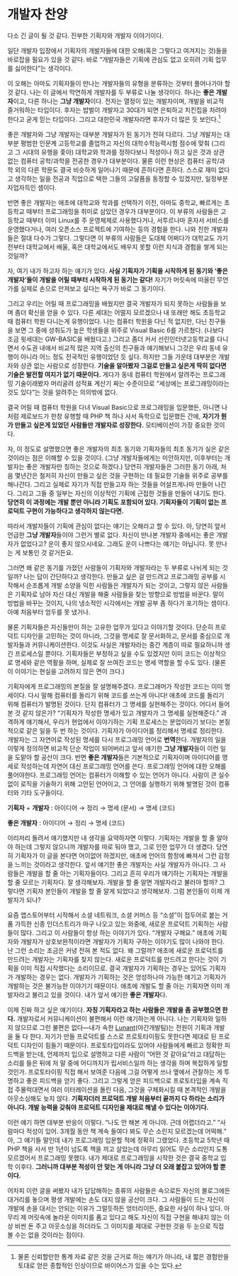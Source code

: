 개발자 찬양
===========

다소 긴 글이 될 것 같다. 진부한 기획자와 개발자 이야기이다.

일단 개발자 입장에서 기획자의 개발자들에 대한 오해(혹은 그렇다고 여겨지는 것)들을 바로잡을 필요가 있을 것 같다. 바로 “개발자들은 기획에 관심도 없고 오히려 기획 업무를 싫어한다”는 생각이다.

이 오해는 아마도 기획자들이 만나는 개발자들의 유형을 분류하는 것부터 풀어나가야 할 것 같다. 나는 이 글에서 막연하게 개발자를 두 부류로 나눌 생각이다. 하나는 **좋은 개발자**이고, 다른 하나는 **그냥 개발자**이다. 전자는 열정이 있는 개발자이며, 개발을 비교적 즐거워하는 타입이다. 후자는 밥벌이 개발자고 30대가 되면 은퇴하고 치킨집을 차려야 한다고 굳게 믿는 타입이다. 그리고 대한민국 개발자라면 후자가 더 많은 듯 보인다.[^1]

좋은 개발자와 그냥 개발자는 대부분 개발자가 된 동기가 전혀 다르다. 그냥 개발자는 대부분 평범한 인문계 고등학교를 졸업하고 자신의 대학수학능력시험 점수에 맞춰 (그리고 그 시대의 유행을 좇아) 대학교와 학과를 정하다보니 적성이나 하고 싶은 것과 상관 없는 컴퓨터 공학/과학을 전공한 경우가 대부분이다. 물론 이런 현상은 컴퓨터 공학/과학 외의 다른 학문도 결국 비슷하게 일어나기 때문에 흔하다면 흔하다. 스스로 재미 없다고 생각하는 일을 전공과 직업으로 택한 그들의 고달픔을 동정할 수 있겠지만, 일정부분 자업자득인 셈이다.

반면 좋은 개발자는 애초에 대학교와 학과를 선택하기 이전, 아마도 중학교, 빠르게는 초등학교 때부터 프로그래밍을 취미로 삼았던 경우가 대부분이다. 이 부류의 사람들은 고등학교 때부터 이미 Linux를 주 운영체제로 사용했다거나, 서투르나마 혼자서 서비스를 운영했다거나, 여러 오픈소스 프로젝트에 기여하는 등의 경험을 한다. 나와 친한 개발자들은 절대 다수가 그렇다. 그렇다면 이 부류의 사람들은 도대체 어쩌다가 대학교도 가기 전부터 대학교에서 배울, 혹은 대학교에서도 배우지 못할 이런 지식과 경험을 쌓게 되는 것일까?

자, 여기 내가 하고자 하는 얘기가 있다. **사실 기획자가 기획을 시작하게 된 동기와 ‘좋은 개발자’들이 개발을 어릴 때부터 시작하게 된 동기는 같다!** 자기가 머릿속에 떠올린 무언가를 실제로 손으로 만져보고 싶다는 욕구가 바로 그 동기이다.

그리고 우리는 어릴 때 프로그래밍을 배웠지만 결국 개발자가 되지 못하는 사람들을 보며 좀더 확신을 얻을 수 있다. 다른 세대는 어떨지 모르겠으나 내 또래만 해도 초등학교 때 컴퓨터 학원 다니는게 유행이었다. 나는 컴퓨터 학원을 다닌 적 없지만, 다닌 친구들을 보면 그 중에 성취도가 높은 학생들을 위주로 Visual Basic 6를 가르쳤다. (나보다 조금 윗세대는 GW-BASIC을 배웠다고.) 그리고 좀더 커서 선린인터넷고등학교를 다니면서 수도권 내에서 비교적 많은 지역 출신의 친구들과 얘기해보니 그것은 우리 동네 유행이 아니라 어느 정도 전국적인 유행이었던 듯 싶다. 하지만 그들 가운데 대부분은 개발자와 상관 없는 사람으로 성장한다. **기술을 알아봤자 그걸로 만들고 싶은게 딱히 없다면 기술은 발전할 여지가 없기 때문이다.** 게다가 동네 컴퓨터 학원에서 알려주는 프로그래밍 기술이래봤자 머리굴려 성적표 계산기 짜는 수준이므로 “세상에는 프로그래밍이라는 것도 있다”는 것을 알려주는 의의밖에 없다.

결국 어릴 때 컴퓨터 학원을 다녀 Visual Basic으로 프로그래밍을 입문했든, 아니면 나처럼 제로보드가 한창 유행할 때 PHP 책 하나 사서 독학으로 입문했든 간에, **자기가 뭔가 만들고 싶은게 있었던 사람들만 개발자로 성장한다.** 모티베이션이 가장 중요한 것이다.

자, 이 정도로 설명했으면 좋은 개발자의 최초 동기와 기획자들의 최초 동기가 실은 같은 것이라는 점은 이해할 수 있을 것이다. (그냥 개발자들에게는 미안하지만, 이후부터는 개발자는 좋은 개발자만 칭하는 것으로 하겠다.) 당연히 개발자들은 그러한 동기 아래, 처음 몇년간은 철저히 자신이 만들고 싶은 것을 구현하는 데 필요한 기술들 위주로 공부를 해나간다. 그리고 실제로 자기가 직접 만들고자 하는 것들을 어설프게나마 만들어 나간다. 그리고 그들 중 일부는 자신의 이상적인 기획에 근접한 것들을 만들어 내기도 한다. **당연히 이 과정에는 개발 뿐만 아니라 기획도 포함되어 있다. 기획자들이 기획이 없는 프로덕트 구현이 가능하다고 생각하지 않는다면.**

따라서 개발자들이 기획에 관심이 없다는 얘기는 오해라고 할 수 있다. 아, 당연히 앞서 언급한 **그냥 개발자**들이야 그런거 별로 없다. 자신이 만나본 개발자 중에서는 좋은 개발자가 없었다고? 운이 좋지 않으시네요. 그래도 운이 나쁘다는 얘기는 아닙니다. 못 만나는 게 보통인 것 같거든요.

그러면 왜 같은 동기를 가졌던 사람들이 기획자와 개발자라는 두 부류로 나뉘게 되는 것일까? 나는 답이 간단하다고 생각한다. 만들고 싶은 걸 만드려고 프로그래밍 공부를 시작해서 순조롭게 개발 소양을 익힌 사람들은 개발자가 되는 것이고, 그렇지 않은 사람들은 기획자로 남아 자신 대신 개발을 해줄 사람들을 찾는 방향으로 방법을 바꾼다. 말이 방법을 바꾸는 것이지, 나의 냉소적인 시각에서는 개발 공부 좀 하다가 포기하는 셈이다. 아예 처음부터 엄두를 못 냈거나.

물론 기획자들은 자신들만이 하는 고유한 업무가 있다고 이야기할 것이다. 단순히 프로덕트 디자인을 고민하는 것이 아니라, 그것을 명세로 잘 문서화하고, 문서를 중심으로 개발자들과 커뮤니케이션한다. 이것도 사실은 개발자라는 중간 계층이 따로 필요하니까 생긴 프로세스일 뿐이다. 기획자들은 부정하고 싶을 수도 있겠지만 이미 코드는 이상적으로 명세와 같은 역활을 하며, 실제로 잘 쓰여진 코드는 명세 역할을 할 수도 있다. (물론 이 이야기는 현실을 고려하지 않은 면이 크다.)

기획자에게 프로그래밍의 본질을 잘 설명해주겠다. 프로그래머가 작성한 코드는 이미 명세이다. 다시 말해 컴퓨터를 돌리기 위해 코드를 쓰는게 아니다! 애초에 코드를 돌리기 위해 컴퓨터가 발명된 것이다. 단지 컴퓨터가 그 명세를 실현해주는 것이다. 어디서 들어본 것 같지 않은가? “기획자가 작성한 명세가 있고 개발자가 그 명세를 실현해준다.” 과격하게 얘기해서, 우리가 현업에서 이야기하는 기획 프로세스는 분업이라기 보다는 본질적으로 같은 일을 두 번 하는 것이다. 기획자가 아이디어를 정리해서 명세로 정리한다. 개발자는 그 자연어로 작성된 명세를 다시 프로그래밍 언어로 **번역**한다. 개발자의 일을 이렇게 정의하면 비교적 단순 작업이 되어버리고 앞서 얘기한 **그냥 개발자**들이 이런 일을 도맡아 할 공산이 크다. 반면 **좋은 개발자**들은 기본적으로 기획자이며 아이디어를 명세로 작성하는데 자연어 대신 프로그래밍 언어를 쓴다. 프로그래밍 언어에 대한 오해를 풀어야한다. 프로그래밍 언어는 컴퓨터가 이해할 수 있는 언어가 아니다. 사람이 큰 실수 없이 로직을 기술하기 위해 고안된 언어이고, 그 언어를 실행하기 위해 발명된 것이 컴퓨터와 기타 도구들이다.

**기획자** + **개발자**
:    아이디어 → 정리 → 명세 (문서) → 명세 (코드)

**좋은 개발자**
:    아이디어 → 정리 → 명세 (코드)

이리저리 돌려서 얘기했지만 내 생각을 요약하자면 이렇다. 기획자는 개발을 할 줄 알아야 하는데 그렇지 않으니까 개발자를 따로 둬야 했고, 그로 인한 업무가 더 생겼다. 당연히 기획자가 이 글을 본다면 어이없어 하겠지만, 애초에 언어의 함정에 빠져서 그런 감정을 느끼는 것이라고 생각한다. 앞서 얘기한 좋은 개발자는 사실 개발자가 아니다. 그 사람들은 개발을 할 줄 아는 기획자들이다. 그리고 흔히 우리가 얘기하는 기획자는 개발을 할 줄 모르는 기획자다. 잘 생각해보자. 개발을 할 줄 알면 개발자라고 불러야 할까? 그렇다면 기획자 본인들이 개발을 할 줄 알게 되었다고 생각해보자. 그럼 본인들이 이제 개발자가 되나?

요즘 앱스토어부터 시작해서 소셜 네트워크, 소셜 커머스 등 “소셜”이 접두어로 붙는 거품 가득한 신종 인더스트리가 마구 나오고 있는 와중에, 새로운 프로덕트 기획하는 사람들이 많다. 그리고 이 사람들이 항상 하는 이야기가 있다. “개발자 구해요.” 애초에 기획자와 개발자가 상호보완적이라면 개발자가 기획자 구하는 이야기도 많이 나와야 한다. 난 그런 소리는 조금은 커녕 전혀 본 적도 없다. 왜 그럴까? 애초에 새로운 프로덕트를 만드려는 개발자는 기획자를 찾지 않는다. 새로운 프로덕트를 만드려고 한다는 것이 기획을 이미 직접 시작했다는 소리이므로. 결국 개발자가 기획하는 경우는 있어도 기획자가 개발하는 경우는 없다. 개발자가 기획하는 것은 엉성하나마 가능한 얘기고 기획자가 개발하는 것은 불가능한 이야기기 때문이다. 애초에 개발도 할 줄 아는 기획자면 이미 개발자라고 불리고 있을 것이다. 내가 앞서 얘기한 **좋은 개발자**다.

이제 진짜 하고 싶은 얘기이다. **자칭 기획자라고 하는 사람들은 개발을 좀 공부했으면 한다.** 개발자로서 커뮤니케이션이 불편해서 이런 얘기하는게 아니다. 나는 기획자와 일하지 않으므로 그런 불편은 없다—내가 속한 [Lunant][](야간개발팀)는 전원이 기획과 개발을 둘 다 한다. 자기가 만들 프로덕트를 스스로 프로토타이핑도 못한다면 제대로 된 프로덕트 디자인이 힘들기 때문이다. 프로토타입이라도 있어야 사람들에게 빠르고 정확한 피드백을 받는데, 언제까지 입으로 설명하고 다른 사람이 “어떤 것 같아요”라고 대답하는 소리를 들은 뒤에 저 말 중에 어디까지가 립서비스일까 하는 생각을 하며 복잡하게 일할 것인가. 프로토타이핑 직접 해서 보여준 다음에 그걸 어떻게 쓰나 옆에서 관찰하는 게 투명하고 좋은 피드백을 얻기 좋다. 그리고 그렇게 얻은 피드백으로 프로토타입을 계속 직접 주물럭대면서 여러 이터레이션을 돌린 다음, 그것을 구체화시킬 때 본격적인 개발을 아웃소싱해도 늦지 않다. **기획자더러 프로덕트 개발 처음부터 끝까지 다 하라는 소리가 아니다. 개발 능력을 갖춰야 프로덕트 디자인을 제대로 해낼 수 있다는 이야기다.**

이런 얘기 하면 대부분 반응이 이렇다. “나도 안 해본 게 아니야. 근데 어렵더라고.” “사람마다 적성이 있어. 3개월 동안 책 계속 들여다 봐도 무슨 소린지 모르겠는데 어떡해.” 아, 그 얘기들 말인데 내가 프로그래밍 입문할 적에 정확히 그랬었다. 초등학교 5학년 때 PHP 책을 사서 만 1년이 넘도록 책을 끼고 살았는데 아무리 읽어도 무슨 소리인지 도통 모르겠어서 프로그래밍 못했다. 내가 제대로 프로그래밍을 시작한 것은 결국 중학교 입학 이후다. **그러니까 대부분 적성이 안 맞는 게 아니라 그냥 더 오래 붙잡고 있어야 할 뿐이다.**

어차피 이런 글을 써봤자 내가 답답해하는 종류의 사람들은 속으로든 자신의 블로그에든 대거리를 놓으며 평생 개발에는 손도 대지 않을 공산이 크다. 그 사람들이 드는 자신이 개발에 손을 대서는 안되는 이유가 그럴듯하든 엉터리이든, 중요한 사실이 하나 있다. 아무리 제 머릿속에 놀라운 이미지를 품고 있다고 해도 자신이 직접 구현을 해내지 않는 이상 비싼 돈 주고 아웃소싱을 하더라도 그 이미지를 제대로 구현한 것을 두 눈으로 직접 볼 수는 없을 것이라는 점이다.

[^1]: 물론 신뢰할만한 통계 자료 같은 것을 근거로 하는 얘기가 아니라, 내 짧은 경험만을 토대로 얻은 종합적인 인상이므로 바이어스가 있을 수는 있다.

[lunant]: http://lunant.com/
